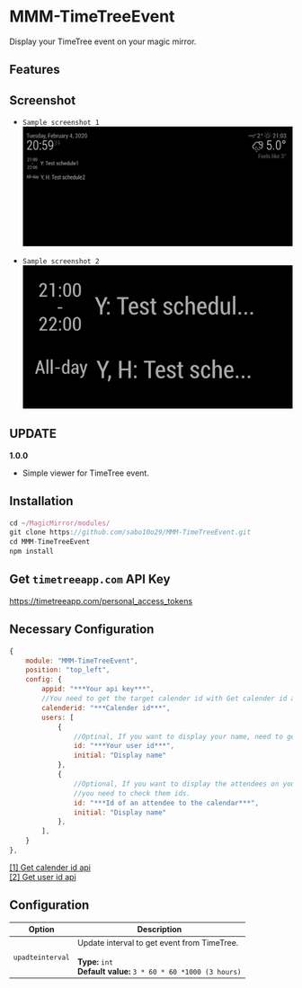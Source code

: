 # MMM-TimeTreeEvent
Display your TimeTree event on your magic mirror.

## Features

## Screenshot
- `Sample screenshot 1`
![Screenshot](https://github.com/sabo10o29/MMM-TimeTreeEvent/blob/master/sc1.png)

- `Sample screenshot 2`
![Screenshot](https://github.com/sabo10o29/MMM-TimeTreeEvent/blob/master/sc2.png)


## UPDATE
**1.0.0**
- Simple viewer for TimeTree event.

## Installation
```javascript
cd ~/MagicMirror/modules/
git clone https://github.com/sabo10o29/MMM-TimeTreeEvent.git
cd MMM-TimeTreeEvent
npm install
```

## Get `timetreeapp.com` API Key
https://timetreeapp.com/personal_access_tokens

## Necessary Configuration
```javascript
{
    module: "MMM-TimeTreeEvent",
    position: "top_left",
    config: {
        appid: "***Your api key***",
        //You need to get the target calender id with Get calender id api[1]
        calenderid: "***Calender id***",
        users: [
            {
                //Optinal, If you want to display your name, need to get your user id with Get user id api[2]
                id: "***Your user id***",
                initial: "Display name"
            },
            {
                //Optional, If you want to display the attendees on your magic mirror,
                //you need to check them ids. 
                id: "***Id of an attendee to the calendar***",
                initial: "Display name"
            },
        ],
    }
},
```
[[1] Get calender id api](https://developers.timetreeapp.com/ja/docs/api#get-calendarscalendar_id)  
[[2] Get user id api](https://developers.timetreeapp.com/ja/docs/api#get-user)

## Configuration

| Option               | Description
|--------------------- |-----------
| `upadteinterval`     | Update interval to get event from TimeTree.  <br><br>**Type:** `int` <br> **Default value:** `3 * 60 * 60 *1000 (3 hours)`